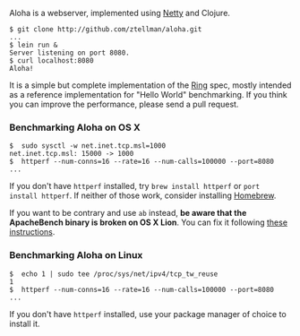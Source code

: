 Aloha is a webserver, implemented using [Netty](http://netty.io) and Clojure.

```
$ git clone http://github.com/ztellman/aloha.git
...
$ lein run &
Server listening on port 8080.
$ curl localhost:8080
Aloha!
```

It is a simple but complete implementation of the [Ring](https://github.com/mmcgrana/ring) spec, mostly intended as a reference implementation for "Hello World" benchmarking.  If you think you can improve the performance, please send a pull request.

### Benchmarking Aloha on OS X ###

```
$  sudo sysctl -w net.inet.tcp.msl=1000
net.inet.tcp.msl: 15000 -> 1000
$  httperf --num-conns=16 --rate=16 --num-calls=100000 --port=8080
...
```

If you don't have `httperf` installed, try `brew install httperf` or `port install httperf`.  If neither of those work, consider installing [Homebrew](http://mxcl.github.com/homebrew/).

If you want to be contrary and use `ab` instead, **be aware that the ApacheBench binary is broken on OS X Lion**.  You can fix it following [these instructions](http://forrst.com/posts/Fixing_ApacheBench_bug_on_Mac_OS_X_Lion-wku).

### Benchmarking Aloha on Linux ###

```
$  echo 1 | sudo tee /proc/sys/net/ipv4/tcp_tw_reuse
1
$  httperf --num-conns=16 --rate=16 --num-calls=100000 --port=8080
...
```

If you don't have `httperf` installed, use your package manager of choice to install it.









